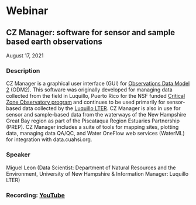 # Webinar

## CZ Manager: software for sensor and sample based earth observations

August 17, 2021

### Description

CZ Manager is a graphical user interface (GUI) for [Observations Data Model 2](https://doi.org/10.1016/j.envsoft.2016.01.010) (ODM2). This software was originally developed for managing data collected from the field in Luquillo, Puerto Rico for the NSF funded [Critical Zone Observatory program](https://criticalzone.org/) and continues to be used primarily for sensor-based data collected by the [Luquillo LTER](https://luquillo.lter.network/). CZ Manager is also in use for sensor and sample-based data from the waterways of the New Hampshire Great Bay region as part of the Piscataqua Region Estuaries Partnership (PREP). CZ Manager includes a suite of tools for mapping sites, plotting data, managing data QA/QC, and Water OneFlow web services (WaterML) for integration with data.cuahsi.org.


### Speaker

Miguel Leon (Data Scientist: Department of Natural Resources and the Environment, University of New Hampshire & Information Manager: Luquillo LTER)

### Recording: [YouTube](https://youtu.be/Gr0Qe1hRDZs)

<!-- Webinars -->

